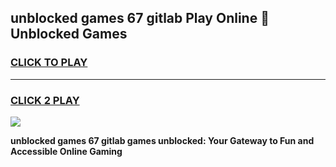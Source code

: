 
## unblocked games 67 gitlab Play Online 👋 Unblocked Games
<h3>
<a href="https://premium.freeplayer.one?title=unblocked_games_67_gitlab&ref=19F">CLICK TO PLAY</a></h3>
<hr>

<h3>
<a href="https://premium.freeplayer.one?title=unblocked_games_67_gitlab&ref=19F">CLICK 2 PLAY</a>
  
</h3>

<a href="https://premium.freeplayer.one?title=unblocked_games_67_gitlab&ref=19F"><img src="https://clearcache.store/games.png"></a>


**unblocked games 67 gitlab games unblocked: Your Gateway to Fun and Accessible Online Gaming**
